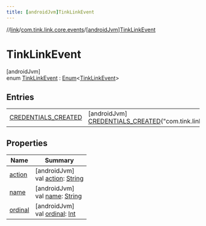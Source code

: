 ```yaml
---
title: [androidJvm]TinkLinkEvent
---
```

//[link](../../../index.html)/[com.tink.link.core.events](../index.html)/[[androidJvm]TinkLinkEvent](index.html)



# TinkLinkEvent



[androidJvm]\
enum [TinkLinkEvent](index.html) : [Enum](https://kotlinlang.org/api/latest/jvm/stdlib/kotlin/-enum/index.html)&lt;[TinkLinkEvent](index.html)&gt;



## Entries


| | |
|---|---|
| [CREDENTIALS_CREATED](-c-r-e-d-e-n-t-i-a-l-s_-c-r-e-a-t-e-d/index.html) | [androidJvm]<br>[CREDENTIALS_CREATED](-c-r-e-d-e-n-t-i-a-l-s_-c-r-e-a-t-e-d/index.html)(&quot;com.tink.link.CREDENTIALS_CREATED&quot;) |


## Properties


| Name | Summary |
|---|---|
| [action](action.html) | [androidJvm]<br>val [action](action.html): [String](https://kotlinlang.org/api/latest/jvm/stdlib/kotlin/-string/index.html) |
| [name](../[android-jvm]-tink-link-event-data/-c-r-e-d-e-n-t-i-a-l-s_-i-d/index.html#-372974862%2FProperties%2F-812656150) | [androidJvm]<br>val [name](../[android-jvm]-tink-link-event-data/-c-r-e-d-e-n-t-i-a-l-s_-i-d/index.html#-372974862%2FProperties%2F-812656150): [String](https://kotlinlang.org/api/latest/jvm/stdlib/kotlin/-string/index.html) |
| [ordinal](../[android-jvm]-tink-link-event-data/-c-r-e-d-e-n-t-i-a-l-s_-i-d/index.html#-739389684%2FProperties%2F-812656150) | [androidJvm]<br>val [ordinal](../[android-jvm]-tink-link-event-data/-c-r-e-d-e-n-t-i-a-l-s_-i-d/index.html#-739389684%2FProperties%2F-812656150): [Int](https://kotlinlang.org/api/latest/jvm/stdlib/kotlin/-int/index.html) |

